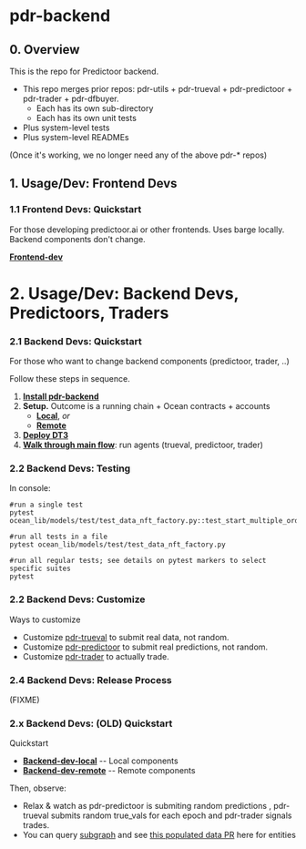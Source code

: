 <!--
Copyright 2023 Ocean Protocol Foundation
SPDX-License-Identifier: Apache-2.0
-->

# pdr-backend

## 0. Overview

This is the repo for Predictoor backend.

- This repo merges prior repos: pdr-utils + pdr-trueval + pdr-predictoor + pdr-trader + pdr-dfbuyer.
  - Each has its own sub-directory
  - Each has its own unit tests
- Plus system-level tests
- Plus system-level READMEs

(Once it's working, we no longer need any of the above pdr-* repos)

## 1. Usage/Dev: Frontend Devs

### 1.1 Frontend Devs: Quickstart

For those developing predictoor.ai or other frontends. Uses barge locally. Backend components don't change.

**[Frontend-dev](READMEs/frontend-dev.md)**

# 2. Usage/Dev: Backend Devs, Predictoors, Traders

### 2.1 Backend Devs: Quickstart

For those who want to change backend components (predictoor, trader, ..)

Follow these steps in sequence.

 1. **[Install pdr-backend](READMEs/install.md)**
 2. **Setup.** Outcome is a running chain + Ocean contracts + accounts
    - **[Local](READMEs/setup-local.md)**, *or* 
    - **[Remote](READMEs/setup-remote.md)** 
 3. **[Deploy DT3](READMEs/deploy-dt3.md)**
 3. **[Walk through main flow](READMEs/main-flow.md)**: run agents (trueval, predictoor, trader)


### 2.2 Backend Devs: Testing

In console:
```console
#run a single test
pytest ocean_lib/models/test/test_data_nft_factory.py::test_start_multiple_order

#run all tests in a file
pytest ocean_lib/models/test/test_data_nft_factory.py

#run all regular tests; see details on pytest markers to select specific suites
pytest
```


### 2.2 Backend Devs: Customize

Ways to customize
- Customize [pdr-trueval](https://github.com/oceanprotocol/pdr-trueval) to submit real data, not random.
- Customize [pdr-predictoor](https://github.com/oceanprotocol/pdr-predictoor) to submit real predictions, not random.
- Customize [pdr-trader](https://github.com/oceanprotocol/pdr-trader) to actually trade.

### 2.4 Backend Devs: Release Process

(FIXME)


### 2.x Backend Devs: (OLD) Quickstart


Quickstart
- **[Backend-dev-local](READMEs/backend-dev-local.md)** -- Local components
- **[Backend-dev-remote](READMEs/backend-dev-remote.md)** -- Remote components

Then, observe:
- Relax & watch as pdr-predictoor is submiting random predictions , pdr-trueval submits random true_vals for each epoch and pdr-trader signals trades.
- You can query [subgraph](http://172.15.0.15:8000/subgraphs/name/oceanprotocol/ocean-subgraph/graphql) and see [this populated data PR](https://github.com/oceanprotocol/ocean-subgraph/pull/678) here for entities 
